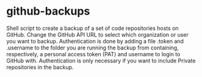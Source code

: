 # github-backups

Shell script to create a backup of a set of code repositories hosts on GitHub. Change the GitHub API URL to select which organization or user you want to backup. Authentication is done by adding a file .token and .username to the folder you are running the backup from containing, respectively, a personal access token (PAT) and username to login to GitHub with. Authentication is only necessary if you want to include Private repositories in the backup.
